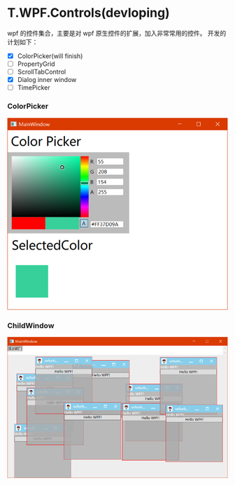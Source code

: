 # T.WPF.Controls(devloping)

wpf 的控件集合，主要是对 wpf 原生控件的扩展，加入非常常用的控件。
开发的计划如下：

- [x] ColorPicker(will finish)
- [ ] PropertyGrid
- [ ] ScrollTabControl
- [x] Dialog inner window
- [ ] TimePicker

### ColorPicker

![ColorPicker效果](docs/images/colorpicker.png)

### ChildWindow

![ColorPicker效果](docs/images/WindowControl.png)
